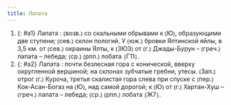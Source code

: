 ```yaml
---
title: Лапата
---
```


1. {: #a1} Лапата
: ⦅возв.⦆ со скальными обрывами к ⦅Ю⦆, образующими две ступени; ⦅сев.⦆ склон пологий. У ⦅юж.⦆ бровки Ялтинской яйлы, в 3,5 км. от ⦅сев.⦆ окраины Ялты, к ⦅ЗЮЗ⦆ от ⦅г.⦆ Джады-Бурун – ⦅греч.⦆ лапата – лебеда; ⦅ср.⦆ ⦅рпл.⦆ лобата ⦃Г11⦄.
2. {: #a2} Лапата
: почти безлесная гора с конической, вверху округленной вершиной; на склонах зубчатые гребни, утесы. ⦅Зап.⦆ отрог ⦅г.⦆ Куроча, третья скалистая гора слева при спуске с ⦅пер.⦆ Кок-Асан-Богаз на ⦅Ю⦆, над самой дорогой; к ⦅Ю⦆ от ⦅г.⦆ Хартан-Хуш – ⦅греч.⦆ лапата – лебеда; ⦅ср.⦆ ⦅рпл.⦆ лобата ⦃Ж7⦄.
